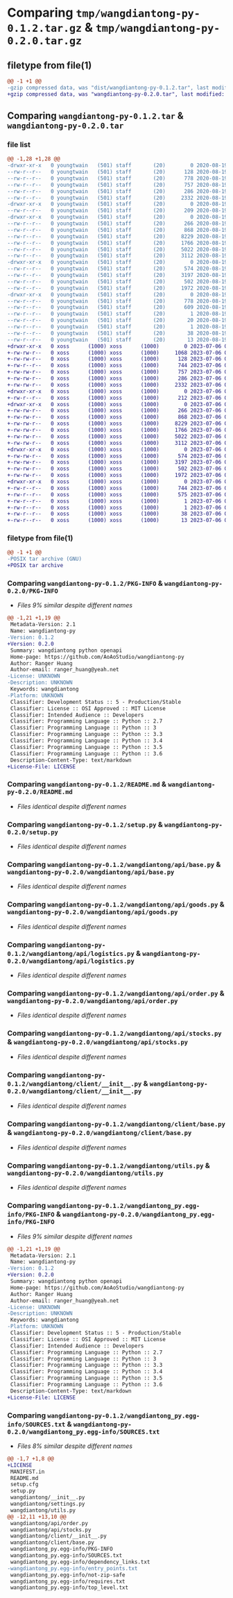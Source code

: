 # Comparing `tmp/wangdiantong-py-0.1.2.tar.gz` & `tmp/wangdiantong-py-0.2.0.tar.gz`

## filetype from file(1)

```diff
@@ -1 +1 @@
-gzip compressed data, was "dist/wangdiantong-py-0.1.2.tar", last modified: Wed Aug 19 07:36:05 2020, max compression
+gzip compressed data, was "wangdiantong-py-0.2.0.tar", last modified: Thu Jul  6 09:43:02 2023, max compression
```

## Comparing `wangdiantong-py-0.1.2.tar` & `wangdiantong-py-0.2.0.tar`

### file list

```diff
@@ -1,28 +1,28 @@
-drwxr-xr-x   0 youngtwain   (501) staff       (20)        0 2020-08-19 07:36:05.000000 wangdiantong-py-0.1.2/
--rw-r--r--   0 youngtwain   (501) staff       (20)      128 2020-08-19 07:30:03.000000 wangdiantong-py-0.1.2/MANIFEST.in
--rw-r--r--   0 youngtwain   (501) staff       (20)      778 2020-08-19 07:36:05.000000 wangdiantong-py-0.1.2/PKG-INFO
--rw-r--r--   0 youngtwain   (501) staff       (20)      757 2020-08-19 07:12:40.000000 wangdiantong-py-0.1.2/README.md
--rw-r--r--   0 youngtwain   (501) staff       (20)      286 2020-08-19 07:36:05.000000 wangdiantong-py-0.1.2/setup.cfg
--rw-r--r--   0 youngtwain   (501) staff       (20)     2332 2020-08-19 07:34:13.000000 wangdiantong-py-0.1.2/setup.py
-drwxr-xr-x   0 youngtwain   (501) staff       (20)        0 2020-08-19 07:36:05.000000 wangdiantong-py-0.1.2/wangdiantong/
--rw-r--r--   0 youngtwain   (501) staff       (20)      209 2020-08-19 07:35:58.000000 wangdiantong-py-0.1.2/wangdiantong/__init__.py
-drwxr-xr-x   0 youngtwain   (501) staff       (20)        0 2020-08-19 07:36:05.000000 wangdiantong-py-0.1.2/wangdiantong/api/
--rw-r--r--   0 youngtwain   (501) staff       (20)      266 2020-08-19 06:44:35.000000 wangdiantong-py-0.1.2/wangdiantong/api/__init__.py
--rw-r--r--   0 youngtwain   (501) staff       (20)      868 2020-08-19 06:44:35.000000 wangdiantong-py-0.1.2/wangdiantong/api/base.py
--rw-r--r--   0 youngtwain   (501) staff       (20)     8229 2020-08-19 06:44:35.000000 wangdiantong-py-0.1.2/wangdiantong/api/goods.py
--rw-r--r--   0 youngtwain   (501) staff       (20)     1766 2020-08-19 06:44:35.000000 wangdiantong-py-0.1.2/wangdiantong/api/logistics.py
--rw-r--r--   0 youngtwain   (501) staff       (20)     5022 2020-08-19 06:44:35.000000 wangdiantong-py-0.1.2/wangdiantong/api/order.py
--rw-r--r--   0 youngtwain   (501) staff       (20)     3112 2020-08-19 06:44:35.000000 wangdiantong-py-0.1.2/wangdiantong/api/stocks.py
-drwxr-xr-x   0 youngtwain   (501) staff       (20)        0 2020-08-19 07:36:05.000000 wangdiantong-py-0.1.2/wangdiantong/client/
--rw-r--r--   0 youngtwain   (501) staff       (20)      574 2020-08-19 06:44:35.000000 wangdiantong-py-0.1.2/wangdiantong/client/__init__.py
--rw-r--r--   0 youngtwain   (501) staff       (20)     3197 2020-08-19 06:44:35.000000 wangdiantong-py-0.1.2/wangdiantong/client/base.py
--rw-r--r--   0 youngtwain   (501) staff       (20)      502 2020-08-19 06:44:35.000000 wangdiantong-py-0.1.2/wangdiantong/settings.py
--rw-r--r--   0 youngtwain   (501) staff       (20)     1972 2020-08-19 06:44:35.000000 wangdiantong-py-0.1.2/wangdiantong/utils.py
-drwxr-xr-x   0 youngtwain   (501) staff       (20)        0 2020-08-19 07:36:05.000000 wangdiantong-py-0.1.2/wangdiantong_py.egg-info/
--rw-r--r--   0 youngtwain   (501) staff       (20)      778 2020-08-19 07:36:05.000000 wangdiantong-py-0.1.2/wangdiantong_py.egg-info/PKG-INFO
--rw-r--r--   0 youngtwain   (501) staff       (20)      609 2020-08-19 07:36:05.000000 wangdiantong-py-0.1.2/wangdiantong_py.egg-info/SOURCES.txt
--rw-r--r--   0 youngtwain   (501) staff       (20)        1 2020-08-19 07:36:05.000000 wangdiantong-py-0.1.2/wangdiantong_py.egg-info/dependency_links.txt
--rw-r--r--   0 youngtwain   (501) staff       (20)       20 2020-08-19 07:36:05.000000 wangdiantong-py-0.1.2/wangdiantong_py.egg-info/entry_points.txt
--rw-r--r--   0 youngtwain   (501) staff       (20)        1 2020-08-19 06:53:48.000000 wangdiantong-py-0.1.2/wangdiantong_py.egg-info/not-zip-safe
--rw-r--r--   0 youngtwain   (501) staff       (20)       38 2020-08-19 07:36:05.000000 wangdiantong-py-0.1.2/wangdiantong_py.egg-info/requires.txt
--rw-r--r--   0 youngtwain   (501) staff       (20)       13 2020-08-19 07:36:05.000000 wangdiantong-py-0.1.2/wangdiantong_py.egg-info/top_level.txt
+drwxr-xr-x   0 xoss      (1000) xoss      (1000)        0 2023-07-06 09:43:02.773772 wangdiantong-py-0.2.0/
+-rw-rw-r--   0 xoss      (1000) xoss      (1000)     1068 2023-07-06 09:16:39.000000 wangdiantong-py-0.2.0/LICENSE
+-rw-rw-r--   0 xoss      (1000) xoss      (1000)      128 2023-07-06 09:16:39.000000 wangdiantong-py-0.2.0/MANIFEST.in
+-rw-r--r--   0 xoss      (1000) xoss      (1000)      744 2023-07-06 09:43:02.773772 wangdiantong-py-0.2.0/PKG-INFO
+-rw-rw-r--   0 xoss      (1000) xoss      (1000)      757 2023-07-06 09:41:26.000000 wangdiantong-py-0.2.0/README.md
+-rw-rw-r--   0 xoss      (1000) xoss      (1000)      286 2023-07-06 09:43:02.773772 wangdiantong-py-0.2.0/setup.cfg
+-rw-rw-r--   0 xoss      (1000) xoss      (1000)     2332 2023-07-06 09:16:39.000000 wangdiantong-py-0.2.0/setup.py
+drwxr-xr-x   0 xoss      (1000) xoss      (1000)        0 2023-07-06 09:43:02.769773 wangdiantong-py-0.2.0/wangdiantong/
+-rw-r--r--   0 xoss      (1000) xoss      (1000)      212 2023-07-06 09:40:58.000000 wangdiantong-py-0.2.0/wangdiantong/__init__.py
+drwxr-xr-x   0 xoss      (1000) xoss      (1000)        0 2023-07-06 09:43:02.773772 wangdiantong-py-0.2.0/wangdiantong/api/
+-rw-rw-r--   0 xoss      (1000) xoss      (1000)      266 2023-07-06 09:16:39.000000 wangdiantong-py-0.2.0/wangdiantong/api/__init__.py
+-rw-rw-r--   0 xoss      (1000) xoss      (1000)      868 2023-07-06 09:16:39.000000 wangdiantong-py-0.2.0/wangdiantong/api/base.py
+-rw-rw-r--   0 xoss      (1000) xoss      (1000)     8229 2023-07-06 09:16:39.000000 wangdiantong-py-0.2.0/wangdiantong/api/goods.py
+-rw-rw-r--   0 xoss      (1000) xoss      (1000)     1766 2023-07-06 09:16:39.000000 wangdiantong-py-0.2.0/wangdiantong/api/logistics.py
+-rw-rw-r--   0 xoss      (1000) xoss      (1000)     5022 2023-07-06 09:16:39.000000 wangdiantong-py-0.2.0/wangdiantong/api/order.py
+-rw-rw-r--   0 xoss      (1000) xoss      (1000)     3112 2023-07-06 09:16:39.000000 wangdiantong-py-0.2.0/wangdiantong/api/stocks.py
+drwxr-xr-x   0 xoss      (1000) xoss      (1000)        0 2023-07-06 09:43:02.773772 wangdiantong-py-0.2.0/wangdiantong/client/
+-rw-rw-r--   0 xoss      (1000) xoss      (1000)      574 2023-07-06 09:16:39.000000 wangdiantong-py-0.2.0/wangdiantong/client/__init__.py
+-rw-rw-r--   0 xoss      (1000) xoss      (1000)     3197 2023-07-06 09:16:39.000000 wangdiantong-py-0.2.0/wangdiantong/client/base.py
+-rw-rw-r--   0 xoss      (1000) xoss      (1000)      502 2023-07-06 09:37:41.000000 wangdiantong-py-0.2.0/wangdiantong/settings.py
+-rw-rw-r--   0 xoss      (1000) xoss      (1000)     1972 2023-07-06 09:31:27.000000 wangdiantong-py-0.2.0/wangdiantong/utils.py
+drwxr-xr-x   0 xoss      (1000) xoss      (1000)        0 2023-07-06 09:43:02.773772 wangdiantong-py-0.2.0/wangdiantong_py.egg-info/
+-rw-r--r--   0 xoss      (1000) xoss      (1000)      744 2023-07-06 09:43:02.000000 wangdiantong-py-0.2.0/wangdiantong_py.egg-info/PKG-INFO
+-rw-r--r--   0 xoss      (1000) xoss      (1000)      575 2023-07-06 09:43:02.000000 wangdiantong-py-0.2.0/wangdiantong_py.egg-info/SOURCES.txt
+-rw-r--r--   0 xoss      (1000) xoss      (1000)        1 2023-07-06 09:43:02.000000 wangdiantong-py-0.2.0/wangdiantong_py.egg-info/dependency_links.txt
+-rw-r--r--   0 xoss      (1000) xoss      (1000)        1 2023-07-06 09:43:02.000000 wangdiantong-py-0.2.0/wangdiantong_py.egg-info/not-zip-safe
+-rw-r--r--   0 xoss      (1000) xoss      (1000)       38 2023-07-06 09:43:02.000000 wangdiantong-py-0.2.0/wangdiantong_py.egg-info/requires.txt
+-rw-r--r--   0 xoss      (1000) xoss      (1000)       13 2023-07-06 09:43:02.000000 wangdiantong-py-0.2.0/wangdiantong_py.egg-info/top_level.txt
```

### filetype from file(1)

```diff
@@ -1 +1 @@
-POSIX tar archive (GNU)
+POSIX tar archive
```

### Comparing `wangdiantong-py-0.1.2/PKG-INFO` & `wangdiantong-py-0.2.0/PKG-INFO`

 * *Files 9% similar despite different names*

```diff
@@ -1,21 +1,19 @@
 Metadata-Version: 2.1
 Name: wangdiantong-py
-Version: 0.1.2
+Version: 0.2.0
 Summary: wangdiantong python openapi
 Home-page: https://github.com/AoAoStudio/wangdiantong-py
 Author: Ranger Huang
 Author-email: ranger_huang@yeah.net
-License: UNKNOWN
-Description: UNKNOWN
 Keywords: wangdiantong
-Platform: UNKNOWN
 Classifier: Development Status :: 5 - Production/Stable
 Classifier: License :: OSI Approved :: MIT License
 Classifier: Intended Audience :: Developers
 Classifier: Programming Language :: Python :: 2.7
 Classifier: Programming Language :: Python :: 3
 Classifier: Programming Language :: Python :: 3.3
 Classifier: Programming Language :: Python :: 3.4
 Classifier: Programming Language :: Python :: 3.5
 Classifier: Programming Language :: Python :: 3.6
 Description-Content-Type: text/markdown
+License-File: LICENSE
```

### Comparing `wangdiantong-py-0.1.2/README.md` & `wangdiantong-py-0.2.0/README.md`

 * *Files identical despite different names*

### Comparing `wangdiantong-py-0.1.2/setup.py` & `wangdiantong-py-0.2.0/setup.py`

 * *Files identical despite different names*

### Comparing `wangdiantong-py-0.1.2/wangdiantong/api/base.py` & `wangdiantong-py-0.2.0/wangdiantong/api/base.py`

 * *Files identical despite different names*

### Comparing `wangdiantong-py-0.1.2/wangdiantong/api/goods.py` & `wangdiantong-py-0.2.0/wangdiantong/api/goods.py`

 * *Files identical despite different names*

### Comparing `wangdiantong-py-0.1.2/wangdiantong/api/logistics.py` & `wangdiantong-py-0.2.0/wangdiantong/api/logistics.py`

 * *Files identical despite different names*

### Comparing `wangdiantong-py-0.1.2/wangdiantong/api/order.py` & `wangdiantong-py-0.2.0/wangdiantong/api/order.py`

 * *Files identical despite different names*

### Comparing `wangdiantong-py-0.1.2/wangdiantong/api/stocks.py` & `wangdiantong-py-0.2.0/wangdiantong/api/stocks.py`

 * *Files identical despite different names*

### Comparing `wangdiantong-py-0.1.2/wangdiantong/client/__init__.py` & `wangdiantong-py-0.2.0/wangdiantong/client/__init__.py`

 * *Files identical despite different names*

### Comparing `wangdiantong-py-0.1.2/wangdiantong/client/base.py` & `wangdiantong-py-0.2.0/wangdiantong/client/base.py`

 * *Files identical despite different names*

### Comparing `wangdiantong-py-0.1.2/wangdiantong/utils.py` & `wangdiantong-py-0.2.0/wangdiantong/utils.py`

 * *Files identical despite different names*

### Comparing `wangdiantong-py-0.1.2/wangdiantong_py.egg-info/PKG-INFO` & `wangdiantong-py-0.2.0/wangdiantong_py.egg-info/PKG-INFO`

 * *Files 9% similar despite different names*

```diff
@@ -1,21 +1,19 @@
 Metadata-Version: 2.1
 Name: wangdiantong-py
-Version: 0.1.2
+Version: 0.2.0
 Summary: wangdiantong python openapi
 Home-page: https://github.com/AoAoStudio/wangdiantong-py
 Author: Ranger Huang
 Author-email: ranger_huang@yeah.net
-License: UNKNOWN
-Description: UNKNOWN
 Keywords: wangdiantong
-Platform: UNKNOWN
 Classifier: Development Status :: 5 - Production/Stable
 Classifier: License :: OSI Approved :: MIT License
 Classifier: Intended Audience :: Developers
 Classifier: Programming Language :: Python :: 2.7
 Classifier: Programming Language :: Python :: 3
 Classifier: Programming Language :: Python :: 3.3
 Classifier: Programming Language :: Python :: 3.4
 Classifier: Programming Language :: Python :: 3.5
 Classifier: Programming Language :: Python :: 3.6
 Description-Content-Type: text/markdown
+License-File: LICENSE
```

### Comparing `wangdiantong-py-0.1.2/wangdiantong_py.egg-info/SOURCES.txt` & `wangdiantong-py-0.2.0/wangdiantong_py.egg-info/SOURCES.txt`

 * *Files 8% similar despite different names*

```diff
@@ -1,7 +1,8 @@
+LICENSE
 MANIFEST.in
 README.md
 setup.cfg
 setup.py
 wangdiantong/__init__.py
 wangdiantong/settings.py
 wangdiantong/utils.py
@@ -12,11 +13,10 @@
 wangdiantong/api/order.py
 wangdiantong/api/stocks.py
 wangdiantong/client/__init__.py
 wangdiantong/client/base.py
 wangdiantong_py.egg-info/PKG-INFO
 wangdiantong_py.egg-info/SOURCES.txt
 wangdiantong_py.egg-info/dependency_links.txt
-wangdiantong_py.egg-info/entry_points.txt
 wangdiantong_py.egg-info/not-zip-safe
 wangdiantong_py.egg-info/requires.txt
 wangdiantong_py.egg-info/top_level.txt
```

